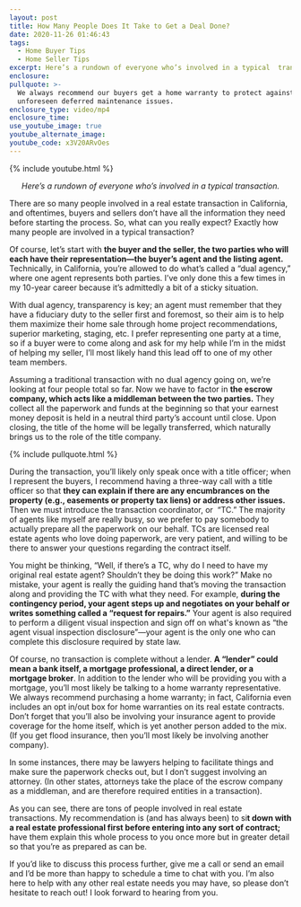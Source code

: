 ```yaml
---
layout: post
title: How Many People Does It Take to Get a Deal Done?
date: 2020-11-26 01:46:43
tags:
  - Home Buyer Tips
  - Home Seller Tips
excerpt: Here’s a rundown of everyone who’s involved in a typical  transaction.
enclosure:
pullquote: >-
  We always recommend our buyers get a home warranty to protect against any
  unforeseen deferred maintenance issues.
enclosure_type: video/mp4
enclosure_time:
use_youtube_image: true
youtube_alternate_image:
youtube_code: x3V20ARvOes
---
```


{% include youtube.html %}

<p style="text-align: center;"><em>Here’s a rundown of everyone who’s involved in a typical transaction.</em></p>

There are so many people involved in a real estate transaction in California, and oftentimes, buyers and sellers don’t have all the information they need before starting the process. So, what can you really expect? Exactly how many people are involved in a typical transaction?

Of course, let’s start with **the buyer and the seller, the two parties who will each have their representation—the buyer’s agent and the listing agent.** Technically, in California, you’re allowed to do what’s called a “dual agency,” where one agent represents both parties. I’ve only done this a few times in my 10-year career because it’s admittedly a bit of a sticky situation.&nbsp;

With dual agency, transparency is key; an agent must remember that they have a fiduciary duty to the seller first and foremost, so their aim is to help them maximize their home sale through home project recommendations, superior marketing, staging, etc. I prefer representing one party at a time, so if a buyer were to come along and ask for my help while I’m in the midst of helping my seller, I’ll most likely hand this lead off to one of my other team members.&nbsp;

Assuming a traditional transaction with no dual agency going on, we’re looking at four people total so far. Now we have to factor in **the escrow company, which acts like a middleman between the two parties.** They collect all the paperwork and funds at the beginning so that your earnest money deposit is held in a neutral third party’s account until close. Upon closing, the title of the home will be legally transferred, which naturally brings us to the role of the title company.

{% include pullquote.html %}

During the transaction, you’ll likely only speak once with a title officer; when I represent the buyers, I recommend having a three-way call with a title officer so that **they can explain if there are any encumbrances on the property (e.g., easements or property tax liens) or address other issues.** Then we must introduce the transaction coordinator, or&nbsp; “TC.” The majority of agents like myself are really busy, so we prefer to pay somebody to actually prepare all the paperwork on our behalf. TCs are licensed real estate agents who love doing paperwork, are very patient, and willing to be there to answer your questions regarding the contract itself.&nbsp;

You might be thinking, “Well, if there’s a TC, why do I need to have my original real estate agent? Shouldn’t they be doing this work?” Make no mistake, your agent is really the guiding hand that’s moving the transaction along and providing the TC with what they need. For example, **during the contingency period, your agent steps up and negotiates on your behalf or writes something called a “request for repairs.”** Your agent is also required to perform a diligent visual inspection and sign off on what's known as “the agent visual inspection disclosure”—your agent is the only one who can complete this disclosure required by state law.

Of course, no transaction is complete without a lender. **A “lender” could mean a bank itself, a mortgage professional, a direct lender, or a mortgage broker**. In addition to the lender who will be providing you with a mortgage, you’ll most likely be talking to a home warranty representative. We always recommend purchasing a home warranty; in fact, California even includes an opt in/out box for home warranties on its real estate contracts. Don’t forget that you’ll also be involving your insurance agent to provide coverage for the home itself, which is yet another person added to the mix. (If you get flood insurance, then you’ll most likely be involving another company).&nbsp;

In some instances, there may be lawyers helping to facilitate things and make sure the paperwork checks out, but I don’t suggest involving an attorney. (In other states, attorneys take the place of the escrow company as a middleman, and are therefore required entities in a transaction).&nbsp;

As you can see, there are tons of people involved in real estate transactions. My recommendation is (and has always been) to si**t down with a real estate professional first before entering into any sort of contract;** have them explain this whole process to you once more but in greater detail so that you’re as prepared as can be.&nbsp;

If you’d like to discuss this process further, give me a call or send an email and I’d be more than happy to schedule a time to chat with you. I’m also here to help with any other real estate needs you may have, so please don’t hesitate to reach out\! I look forward to hearing from you.

&nbsp;